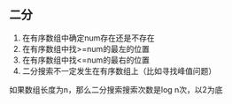 ## 二分

1. 在有序数组中确定num存在还是不存在
2. 在有序数组中找>=num的最左的位置
3. 在有序数组中找<=num的最右的位置
4. 二分搜索不一定发生在有序数组上（比如寻找峰值问题）

如果数组长度为n，那么二分搜索搜索次数是log n次，以2为底

